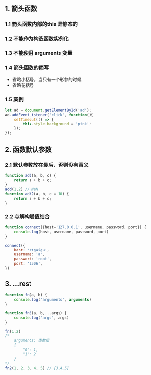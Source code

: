 ## 1. 箭头函数
### 1.1 箭头函数内部的this 是静态的
### 1.2 不能作为构造函数实例化
### 1.3 不能使用 arguments 变量
### 1.4 箭头函数的简写
* 省略小括号，当只有一个形参的时候
* 省略花括号
### 1.5 案例
```javascript
let ad = document.getElementById('ad');
ad.addEventListener('click', function(){
    setTimeout(() => {
        this.style.background = 'pink';
    });
});
```
## 2. 函数默认参数
### 2.1 默认参数放在最后，否则没有意义
```javascript
function add(a, b, c) {
    return a + b + c;
}
add(1,2) // NaN
function add2(a, b, c = 10) {
    return a + b + c;
}
```
### 2.2 与解构赋值结合
```javascript
function connect({host='127.0.0.1', username, password, port}) {
    console.log(host, username, password, port)
}

connect({
    host: 'atguigu',
    username: 'a',
    password: 'root',
    port: '3306',
})
```
## 3. ...rest
```javascript
function fn(a, b) {
    console.log('arguments', arguments) 
}

function fn2(a, b,...args) {
    console.log('args', args)
}

fn(1,2)
/*
    arguments: 类数组
    {
        "0": 1,
        "1": 2
    }
*/
fn2(1, 2, 3, 4, 5) // [3,4,5]
```